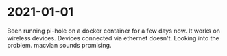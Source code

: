 # 2021-01-01
Been running pi-hole on a docker container for a few days now. It works on wireless devices. Devices connected via ethernet doesn't. Looking into the problem. macvlan sounds promising.